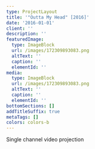 ```yaml
---
type: ProjectLayout
title: '"Outta My Head" [2016]'
date: '2016-01-01'
client: ''
description: ''
featuredImage:
  type: ImageBlock
  url: /images/172309893083.png
  altText: ''
  caption: ''
  elementId: ''
media:
  type: ImageBlock
  url: /images/172309893083.png
  altText: ''
  caption: ''
  elementId: ''
bottomSections: []
addTitleSuffix: true
metaTags: []
colors: colors-b
---
```

Single channel video projection
